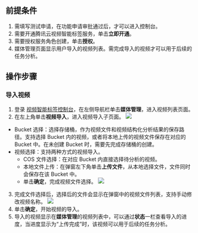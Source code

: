 ## 前提条件
1. 需填写测试申请，在功能申请审批通过后，才可以进入控制台。
2. 需要开通腾讯云视频智能标签服务，单击**立即开通**。
3. 需要授权服务角色创建，单击**授权**。
4. 媒体管理页面显示用户导入的视频列表。需完成导入的视频才可以用于后续的任务分析。

## 操作步骤
### 导入视频
1. 登录 [视频智能标签控制台](https://console.cloud.tencent.com/ai-media)，在左侧导航栏单击**媒体管理**，进入视频列表页面。
2. 在左上角单击**视频导入**，进入视频导入子页面。
![](https://qcloudimg.tencent-cloud.cn/raw/bb50320193f2d6ab26feaedc713828a8.png)
 - Bucket 选择：选择存储桶，作为视频文件和视频结构化分析结果的保存路径。支持选择 Bucket 内的视频，或者将本地上传的视频文件保存在对应的 Bucket 中。在未创建 Bucket 时，需要先完成存储桶的创建。
 - 视频选择：支持两种方式的视频导入。
	 - COS 文件选择：在对应 Bucket 内直接选择待分析的视频。
	 - 本地文件上传：在弹窗左下角单击**上传文件**，从本地选择文件，文件同时会保存在该 Bucket 中。
	 - 单击**确定**，完成视频文件选择。
![](https://qcloudimg.tencent-cloud.cn/raw/da75d721fe9a25e9421c82f699be9ef0.png)
3. 完成文件选择后，选择后的文件会显示在弹窗中的视频文件列表，支持手动修改视频名称。
![](https://qcloudimg.tencent-cloud.cn/raw/c3e51c4a3d55bb0166a0d8bba35ca36f.png)
4. 单击**确定**，开始视频的导入。
5. 导入的视频显示在**媒体管理**的视频列表中，可以通过**状态**一栏查看导入的进度，当进度显示为“上传完成”时，该视频可以用于后续的任务分析。




